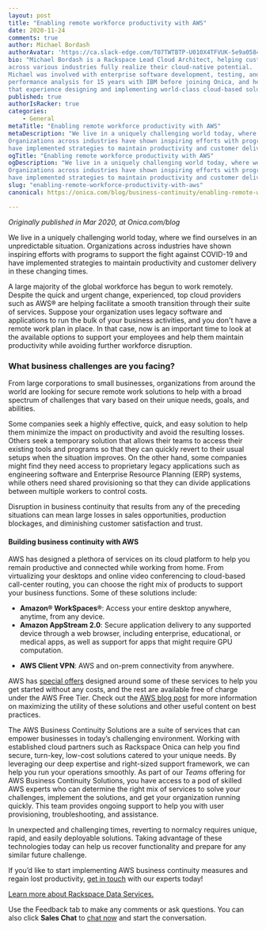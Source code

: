 ```yaml
---
layout: post
title: "Enabling remote workforce productivity with AWS"
date: 2020-11-24
comments: true
author: Michael Bordash
authorAvatar: 'https://ca.slack-edge.com/T07TWTBTP-U010X4TFVUK-5e9a058432f2-512'
bio: "Michael Bordash is a Rackspace Lead Cloud Architect, helping customers 
across various industries fully realize their cloud-native potential.  
Michael was involved with enterprise software development, testing, and 
performance analysis for 15 years with IBM before joining Onica, and he builds upon 
that experience designing and implementing world-class cloud-based solutions."
published: true
authorIsRacker: true
categories:
    - General
metaTitle: "Enabling remote workforce productivity with AWS"
metaDescription: "We live in a uniquely challenging world today, where we find ourselves in an unpredictable situation.
Organizations across industries have shown inspiring efforts with programs to support the fight against COVID-19 and
have implemented strategies to maintain productivity and customer delivery in these changing times."
ogTitle: "Enabling remote workforce productivity with AWS"
ogDescription: "We live in a uniquely challenging world today, where we find ourselves in an unpredictable situation.
Organizations across industries have shown inspiring efforts with programs to support the fight against COVID-19 and
have implemented strategies to maintain productivity and customer delivery in these changing times."
slug: "enabling-remote-workforce-productivity-with-aws"
canonical: https://onica.com/blog/business-continuity/enabling-remote-workforce-productivity-with-aws/

---
```


*Originally published in Mar 2020, at Onica.com/blog*

We live in a uniquely challenging world today, where we find ourselves in an unpredictable situation.
Organizations across industries have shown inspiring efforts with programs to support the fight against COVID-19 and
have implemented strategies to maintain productivity and customer delivery in these changing times.

<!--more-->

A large majority of the global workforce has begun to work remotely. Despite the quick and urgent change, experienced,
top cloud providers such as AWS&reg; are helping facilitate a smooth transition through their suite of services. Suppose
your organization uses legacy software and applications to run the bulk of your business activities, and you don't have
a remote work plan in place. In that case, now is an important time to look at the available options to support your
employees and help them maintain productivity while avoiding further workforce disruption.

### What business challenges are you facing?

From large corporations to small businesses, organizations from around the world are looking for secure remote work
solutions to help with a broad spectrum of challenges that vary based on their unique needs, goals, and abilities.

Some companies seek a highly effective, quick, and easy solution to help them minimize the impact on productivity and avoid
the resulting losses. Others seek a temporary solution that allows their teams to access their existing tools and programs
so that they can quickly revert to their usual setups when the situation improves. On the other hand, some companies might
find they need access to proprietary legacy applications such as engineering software and Enterprise Resource Planning (ERP)
systems, while others need shared provisioning so that they can divide applications between multiple workers to control costs.

Disruption in business continuity that results from any of the preceding situations can mean large losses in sales opportunities,
production blockages, and diminishing customer satisfaction and trust.

#### Building business continuity with AWS

AWS has designed a plethora of services on its cloud platform to help you remain productive and connected while working from home.
From virtualizing your desktops and online video conferencing to cloud-based call-center routing, you can choose the right mix of
products to support your business functions. Some of these solutions include:

+ **Amazon&reg; WorkSpaces&reg;**: Access your entire desktop anywhere, anytime, from any device.
+ **Amazon AppStream 2.0**: Secure application delivery to any supported device through a web browser, including enterprise,
  educational, or medical apps, as well as support for apps that might require GPU computation.
* **AWS Client VPN**: AWS and on-prem connectivity from anywhere.

AWS has [special offers](https://aws.amazon.com/remote-work-learning/?sc_icampaign=Adoption_Campaign_pac-edm-2020-remote_work-site_merch-hero&sc_ichannel=ha&sc_icontent=awssm-4028&sc_ioutcome=Enterprise_Digital_Marketing&sc_iplace=hero&trk=ha_a134p000006BkJTAA0~ha_awssm-4028&trkCampaign=pac-edm-2020-remote_work-pdp#Amazon_WorkSpaces)
designed around some of these services to help you get started without any costs, and the rest are available free of charge under the
AWS Free Tier. Check out the [AWS blog post](https://aws.amazon.com/blogs/aws/working-from-home-heres-how-aws-can-help/) for more information
on maximizing the utility of these solutions and other useful content on best practices.

The AWS Business Continuity Solutions are a suite of services that can empower businesses in today’s challenging environment. Working
with established cloud partners such as Rackspace Onica can help you find secure, turn-key, low-cost solutions catered to your unique
needs. By leveraging our deep expertise and right-sized support framework, we can help you run your operations smoothly. As part of
our *Teams* offering for AWS Business Continuity Solutions, you have access to a pod of skilled AWS experts who can determine the
right mix of services to solve your challenges, implement the solutions, and get your organization running quickly. This team provides
ongoing support to help you with user provisioning, troubleshooting, and assistance.

In unexpected and challenging times, reverting to normalcy requires unique, rapid, and easily deployable solutions. Taking advantage
of these technologies today can help us recover functionality and prepare for any similar future challenge.

If you’d like to start implementing AWS business continuity measures and regain lost productivity,
[get in touch](https://onica.com/contact/) with our experts today!

<a class="cta blue" id="cta" href="https://www.rackspace.com/professional-services/data">Learn more about Rackspace Data Services.</a>

Use the Feedback tab to make any comments or ask questions. You can also click
**Sales Chat** to [chat now](https://www.rackspace.com/) and start the conversation.
